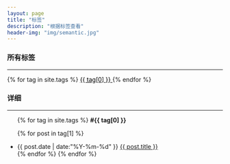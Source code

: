 ```yaml
---
layout: page
title: "标签"
description: "根据标签查看"  
header-img: "img/semantic.jpg"  
---
```


### 所有标签
--------------------
<div id='tag_cloud'>
{% for tag in site.tags %}
 <u style="color:black" href="#{{ tag[0] }}" title="{{ tag[0] }}" rel="{{ tag[1].size }}">{{ tag[0] }}  </u>
{% endfor %}
</div>

### 详细
--------------------
<ul class="listing">
{% for tag in site.tags %}
  <b class="listing-seperator" id="{{ tag[0] }}">#{{ tag[0] }}</b>

 
{% for post in tag[1] %}
  <li class="listing-item">
  <time datetime="{{ post.date | date:"%Y-%m-%d" }}">{{ post.date | date:"%Y-%m-%d" }}</time>
  <a href="{{ post.url }}" title="{{ post.title }}">{{ post.title }}</a>
  </li>
{% endfor %}
{% endfor %}
</ul>

<script src="/media/js/jquery.tagcloud.js" type="text/javascript" charset="utf-8"></script> 
<script language="javascript">
$.fn.tag_cloud.defaults = {
    size: {start: 1, end: 1, unit: 'em'},
      color: {start: '#f8e0e6', end: '#ff3333'}
};

$(function () {
    $('#tag_cloud a').tagcloud();
});
</script>
